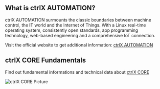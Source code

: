 ## What is ctrlX AUTOMATION?

ctrlX AUTOMATION surmounts the classic boundaries between machine control, the IT world and the Internet of Things. With a Linux real-time operating system, consistently open standards, app programming technology, web-based engineering and a comprehensive IoT connection.

Visit the official website to get additional information:
[ctrlX AUTOMATION](https://www.ctrlx-automation.com)

## ctrlX CORE Fundamentals

Find out fundamental informations and technical data about [ctrlX CORE](https://apps.boschrexroth.com/microsites/ctrlx-automation/en/portfolio/ctrlx-core#techdata)


![ctrlX CORE Picture](https://apps.boschrexroth.com/microsites/ctrlx-automation/assets/images/1/DC-AE_ctrlX_CORE_PST3315_02_1000x750px-40f3d32a.png)

